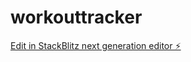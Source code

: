 # workouttracker

[Edit in StackBlitz next generation editor ⚡️](https://stackblitz.com/~/github.com/kareemshams14/workouttracker)